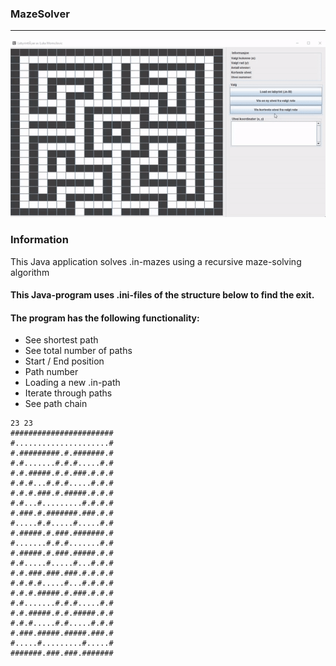 ### MazeSolver
---

![MazesolvingGif](./mazesolver.gif)

### Information
This Java application solves .in-mazes using a recursive maze-solving algorithm

#### This Java-program uses .ini-files of the structure below to find the exit.
#### The program has the following functionality:
- See shortest path
- See total number of paths
- Start / End position
- Path number
- Loading a new .in-path
- Iterate through paths
- See path chain

```
23 23
#######################
#.....................#
#.#########.#.#######.#
#.#.......#.#.#.....#.#
#.#.#####.#.#.###.#.#.#
#.#.#...#.#.#.....#.#.#
#.#.#.###.#.#####.#.#.#
#.#...#.........#.#.#.#
#.###.#.#######.###.#.#
#.....#.#.....#.....#.#
#.#####.#.###.#######.#
#.......#.#.#.......#.#
#.#####.#.###.#####.#.#
#.#.....#.....#...#.#.#
#.#.###.###.###.#.#.#.#
#.#.#.#.....#...#.#.#.#
#.#.#.#####.#.###.#.#.#
#.#.......#.#.#.....#.#
#.#.#####.#.#.#####.#.#
#.#.#.....#.#.....#.#.#
#.###.#####.#####.###.#
#.....#.........#.....#
#######.###.###.#######
```
